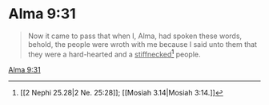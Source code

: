 # Alma 9:31

> Now it came to pass that when I, Alma, had spoken these words, behold, the people were wroth with me because I said unto them that they were a hard-hearted and a <u>stiffnecked</u>[^a] people.

[Alma 9:31](https://www.churchofjesuschrist.org/study/scriptures/bofm/alma/9?lang=eng&id=p31#p31)


[^a]: [[2 Nephi 25.28|2 Ne. 25:28]]; [[Mosiah 3.14|Mosiah 3:14.]]
